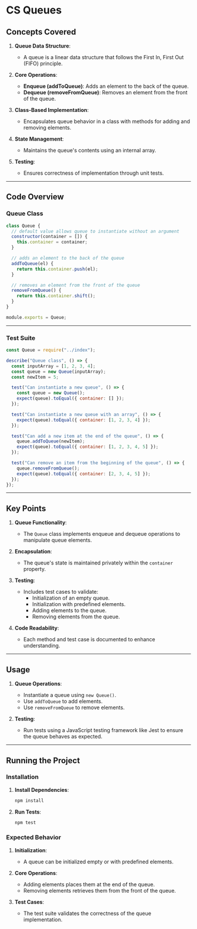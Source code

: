# CS Queues

## Concepts Covered

1. **Queue Data Structure**:

   - A queue is a linear data structure that follows the First In, First Out (FIFO) principle.

2. **Core Operations**:

   - **Enqueue (addToQueue)**: Adds an element to the back of the queue.
   - **Dequeue (removeFromQueue)**: Removes an element from the front of the queue.

3. **Class-Based Implementation**:

   - Encapsulates queue behavior in a class with methods for adding and removing elements.

4. **State Management**:

   - Maintains the queue's contents using an internal array.

5. **Testing**:
   - Ensures correctness of implementation through unit tests.

---

## Code Overview

### Queue Class

```javascript
class Queue {
  // default value allows queue to instantiate without an argument
  constructor(container = []) {
    this.container = container;
  }

  // adds an element to the back of the queue
  addToQueue(el) {
    return this.container.push(el);
  }

  // removes an element from the front of the queue
  removeFromQueue() {
    return this.container.shift();
  }
}

module.exports = Queue;
```

---

### Test Suite

```javascript
const Queue = require("../index");

describe("Queue class", () => {
  const inputArray = [1, 2, 3, 4];
  const queue = new Queue(inputArray);
  const newItem = 5;

  test("Can instantiate a new queue", () => {
    const queue = new Queue();
    expect(queue).toEqual({ container: [] });
  });

  test("Can instantiate a new queue with an array", () => {
    expect(queue).toEqual({ container: [1, 2, 3, 4] });
  });

  test("Can add a new item at the end of the queue", () => {
    queue.addToQueue(newItem);
    expect(queue).toEqual({ container: [1, 2, 3, 4, 5] });
  });

  test("Can remove an item from the beginning of the queue", () => {
    queue.removeFromQueue();
    expect(queue).toEqual({ container: [2, 3, 4, 5] });
  });
});
```

---

## Key Points

1. **Queue Functionality**:

   - The `Queue` class implements enqueue and dequeue operations to manipulate queue elements.

2. **Encapsulation**:

   - The queue's state is maintained privately within the `container` property.

3. **Testing**:

   - Includes test cases to validate:
     - Initialization of an empty queue.
     - Initialization with predefined elements.
     - Adding elements to the queue.
     - Removing elements from the queue.

4. **Code Readability**:
   - Each method and test case is documented to enhance understanding.

---

## Usage

1. **Queue Operations**:

   - Instantiate a queue using `new Queue()`.
   - Use `addToQueue` to add elements.
   - Use `removeFromQueue` to remove elements.

2. **Testing**:
   - Run tests using a JavaScript testing framework like Jest to ensure the queue behaves as expected.

---

## Running the Project

### Installation

1. **Install Dependencies**:

   ```bash
   npm install
   ```

2. **Run Tests**:

   ```bash
   npm test
   ```

### Expected Behavior

1. **Initialization**:

   - A queue can be initialized empty or with predefined elements.

2. **Core Operations**:

   - Adding elements places them at the end of the queue.
   - Removing elements retrieves them from the front of the queue.

3. **Test Cases**:
   - The test suite validates the correctness of the queue implementation.

